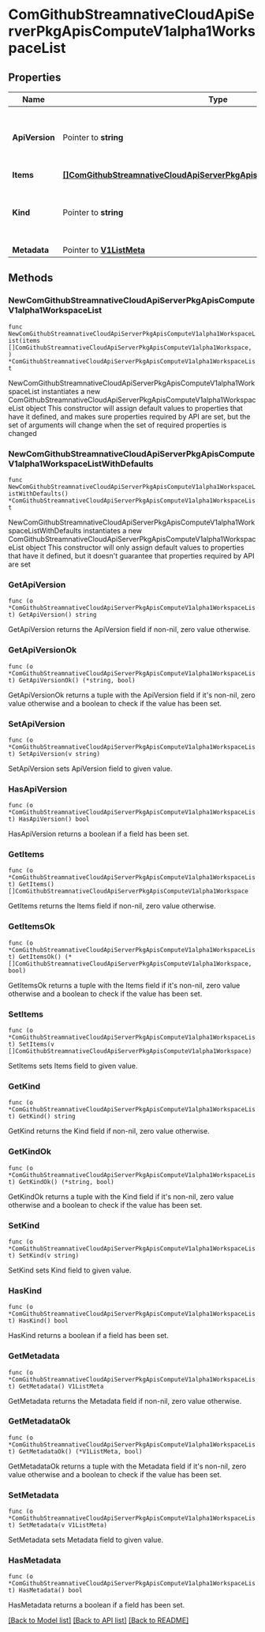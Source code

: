 # ComGithubStreamnativeCloudApiServerPkgApisComputeV1alpha1WorkspaceList

## Properties

Name | Type | Description | Notes
------------ | ------------- | ------------- | -------------
**ApiVersion** | Pointer to **string** | APIVersion defines the versioned schema of this representation of an object. Servers should convert recognized schemas to the latest internal value, and may reject unrecognized values. More info: https://git.k8s.io/community/contributors/devel/sig-architecture/api-conventions.md#resources | [optional] 
**Items** | [**[]ComGithubStreamnativeCloudApiServerPkgApisComputeV1alpha1Workspace**](ComGithubStreamnativeCloudApiServerPkgApisComputeV1alpha1Workspace.md) |  | 
**Kind** | Pointer to **string** | Kind is a string value representing the REST resource this object represents. Servers may infer this from the endpoint the client submits requests to. Cannot be updated. In CamelCase. More info: https://git.k8s.io/community/contributors/devel/sig-architecture/api-conventions.md#types-kinds | [optional] 
**Metadata** | Pointer to [**V1ListMeta**](V1ListMeta.md) |  | [optional] 

## Methods

### NewComGithubStreamnativeCloudApiServerPkgApisComputeV1alpha1WorkspaceList

`func NewComGithubStreamnativeCloudApiServerPkgApisComputeV1alpha1WorkspaceList(items []ComGithubStreamnativeCloudApiServerPkgApisComputeV1alpha1Workspace, ) *ComGithubStreamnativeCloudApiServerPkgApisComputeV1alpha1WorkspaceList`

NewComGithubStreamnativeCloudApiServerPkgApisComputeV1alpha1WorkspaceList instantiates a new ComGithubStreamnativeCloudApiServerPkgApisComputeV1alpha1WorkspaceList object
This constructor will assign default values to properties that have it defined,
and makes sure properties required by API are set, but the set of arguments
will change when the set of required properties is changed

### NewComGithubStreamnativeCloudApiServerPkgApisComputeV1alpha1WorkspaceListWithDefaults

`func NewComGithubStreamnativeCloudApiServerPkgApisComputeV1alpha1WorkspaceListWithDefaults() *ComGithubStreamnativeCloudApiServerPkgApisComputeV1alpha1WorkspaceList`

NewComGithubStreamnativeCloudApiServerPkgApisComputeV1alpha1WorkspaceListWithDefaults instantiates a new ComGithubStreamnativeCloudApiServerPkgApisComputeV1alpha1WorkspaceList object
This constructor will only assign default values to properties that have it defined,
but it doesn't guarantee that properties required by API are set

### GetApiVersion

`func (o *ComGithubStreamnativeCloudApiServerPkgApisComputeV1alpha1WorkspaceList) GetApiVersion() string`

GetApiVersion returns the ApiVersion field if non-nil, zero value otherwise.

### GetApiVersionOk

`func (o *ComGithubStreamnativeCloudApiServerPkgApisComputeV1alpha1WorkspaceList) GetApiVersionOk() (*string, bool)`

GetApiVersionOk returns a tuple with the ApiVersion field if it's non-nil, zero value otherwise
and a boolean to check if the value has been set.

### SetApiVersion

`func (o *ComGithubStreamnativeCloudApiServerPkgApisComputeV1alpha1WorkspaceList) SetApiVersion(v string)`

SetApiVersion sets ApiVersion field to given value.

### HasApiVersion

`func (o *ComGithubStreamnativeCloudApiServerPkgApisComputeV1alpha1WorkspaceList) HasApiVersion() bool`

HasApiVersion returns a boolean if a field has been set.

### GetItems

`func (o *ComGithubStreamnativeCloudApiServerPkgApisComputeV1alpha1WorkspaceList) GetItems() []ComGithubStreamnativeCloudApiServerPkgApisComputeV1alpha1Workspace`

GetItems returns the Items field if non-nil, zero value otherwise.

### GetItemsOk

`func (o *ComGithubStreamnativeCloudApiServerPkgApisComputeV1alpha1WorkspaceList) GetItemsOk() (*[]ComGithubStreamnativeCloudApiServerPkgApisComputeV1alpha1Workspace, bool)`

GetItemsOk returns a tuple with the Items field if it's non-nil, zero value otherwise
and a boolean to check if the value has been set.

### SetItems

`func (o *ComGithubStreamnativeCloudApiServerPkgApisComputeV1alpha1WorkspaceList) SetItems(v []ComGithubStreamnativeCloudApiServerPkgApisComputeV1alpha1Workspace)`

SetItems sets Items field to given value.


### GetKind

`func (o *ComGithubStreamnativeCloudApiServerPkgApisComputeV1alpha1WorkspaceList) GetKind() string`

GetKind returns the Kind field if non-nil, zero value otherwise.

### GetKindOk

`func (o *ComGithubStreamnativeCloudApiServerPkgApisComputeV1alpha1WorkspaceList) GetKindOk() (*string, bool)`

GetKindOk returns a tuple with the Kind field if it's non-nil, zero value otherwise
and a boolean to check if the value has been set.

### SetKind

`func (o *ComGithubStreamnativeCloudApiServerPkgApisComputeV1alpha1WorkspaceList) SetKind(v string)`

SetKind sets Kind field to given value.

### HasKind

`func (o *ComGithubStreamnativeCloudApiServerPkgApisComputeV1alpha1WorkspaceList) HasKind() bool`

HasKind returns a boolean if a field has been set.

### GetMetadata

`func (o *ComGithubStreamnativeCloudApiServerPkgApisComputeV1alpha1WorkspaceList) GetMetadata() V1ListMeta`

GetMetadata returns the Metadata field if non-nil, zero value otherwise.

### GetMetadataOk

`func (o *ComGithubStreamnativeCloudApiServerPkgApisComputeV1alpha1WorkspaceList) GetMetadataOk() (*V1ListMeta, bool)`

GetMetadataOk returns a tuple with the Metadata field if it's non-nil, zero value otherwise
and a boolean to check if the value has been set.

### SetMetadata

`func (o *ComGithubStreamnativeCloudApiServerPkgApisComputeV1alpha1WorkspaceList) SetMetadata(v V1ListMeta)`

SetMetadata sets Metadata field to given value.

### HasMetadata

`func (o *ComGithubStreamnativeCloudApiServerPkgApisComputeV1alpha1WorkspaceList) HasMetadata() bool`

HasMetadata returns a boolean if a field has been set.


[[Back to Model list]](../README.md#documentation-for-models) [[Back to API list]](../README.md#documentation-for-api-endpoints) [[Back to README]](../README.md)


